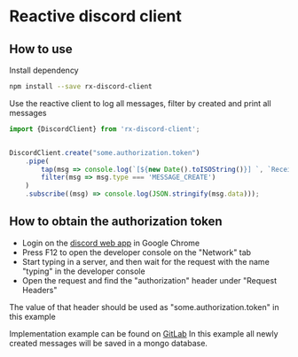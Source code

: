 # Reactive discord client

## How to use

Install dependency
```bash
npm install --save rx-discord-client
```

Use the reactive client to log all messages, filter by created and print all messages
```ts
import {DiscordClient} from 'rx-discord-client';


DiscordClient.create("some.authorization.token")
    .pipe(
        tap(msg => console.log(`[${new Date().toISOString()}] `, `Received message of type [${msg.type}]`)),
        filter(msg => msg.type === 'MESSAGE_CREATE')
    )
    .subscribe((msg) => console.log(JSON.stringify(msg.data)));
```

## How to obtain the authorization token
* Login on the [discord web app](https://app.discord.com) in Google Chrome
* Press F12 to open the developer console on the "Network" tab
* Start typing in a server, and then wait for the request with the name "typing" in the developer console
* Open the request and find the "authorization" header under "Request Headers"

The value of that header should be used as "some.authorization.token" in this example


Implementation example can be found on [GitLab](https://gitlab.com/MathijsBlok/discord-mirror)
In this example all newly created messages will be saved in a mongo database.
